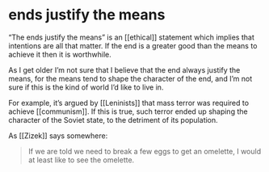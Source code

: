 # ends justify the means

&ldquo;The ends justify the means&rdquo; is an [[ethical]] statement which implies that intentions are all that matter. If the end is a greater good than the means to achieve it then it is worthwhile.

As I get older I&rsquo;m not sure that I believe that the end always justify the means, for the means tend to shape the character of the end, and I&rsquo;m not sure if this is the kind of world I&rsquo;d like to live in.

For example, it&rsquo;s argued by [[Leninists]] that mass terror was required to achieve [[communism]]. If this is true, such terror ended up shaping the character of the Soviet state, to the detriment of its population.

As [[Zizek]] says somewhere:

> If we are told we need to break a few eggs to get an omelette, I would at least like to see the omelette.

